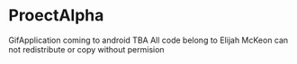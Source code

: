 # ProectAlpha
GifApplication coming to android 
TBA
All code belong to Elijah McKeon can not redistribute or copy without permision
